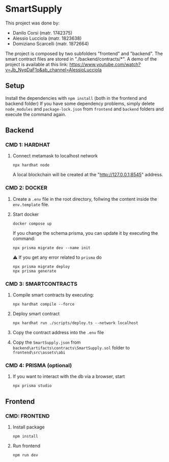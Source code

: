 # SmartSupply
This project was done by:
*   Danilo Corsi (matr. 1742375)
*   Alessio Lucciola (matr. 1823638)
*   Domiziano Scarcelli (matr. 1872664)

The project is composed by two subfolders "frontend" and "backend". The smart contract files are stored in "./backend/contracts/*".
A demo of the project is available at this link: https://www.youtube.com/watch?v=Jb_NyqDaF1o&ab_channel=AlessioLucciola

## Setup
Install the dependencies with `npm install` (both in the frontend and backend folder)
If you have some dependency problems, simply delete `node_modules` and `package-lock.json` from `frontend` and `backend` folders and execute the command again.

## Backend
### CMD 1: HARDHAT
1. Connect metamask to localhost network
    ```
    npx hardhat node
    ```
    A local blockchain will be created at the "http://127.0.0.1:8545" address.

### CMD 2: DOCKER
1. Create a `.env` file in the root directory, follwing the content inside the `env.template` file.

2. Start docker
    ```
    docker compose up
    ```
    If you change the schema.prisma, you can update it by executing the command:
    ```
    npx prisma migrate dev --name init
    ```
    ⚠️ If you get any error related to `prisma` do
    ```
    npx prisma migrate deploy
    npx prisma generate
    ```
 
### CMD 3: SMARTCONTRACTS
1. Compile smart contracts by executing:
    ```
    npx hardhat compile --force
    ```

2. Deploy smart contract
    ```
    npx hardhat run ./scripts/deploy.ts --network localhost
3. Copy the contract address into the `.env` file
4. Copy the `SmartSupply.json` from `backend\artifacts\contracts\SmartSupply.sol` folder to `frontend\src\assets\abi`

### CMD 4: PRISMA (optional)
1. If you want to interact with the db via a browser, start
    ```
    npx prisma studio
    ```

## Frontend
### CMD: FRONTEND
1. Install package
    ```
    npm install
    ```

2. Run frontend
    ```
    npm run dev
    ```

